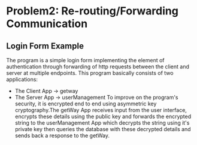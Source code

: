 # Problem2: Re-routing/Forwarding Communication
## Login Form Example
The program is a simple login form implementing the element of authentication through forwarding of http requests between the client and server at multiple endpoints. This program basically consists of two applications:
  - The Client App -> getway
  - The Server App -> userManagement
To improve on the program's security, it is encrypted end to end using asymmetric key cryptography.The getWay App receives input from the user interface, encrypts these details using the public key and forwards the encrypted string to the userManagement App which decrypts the string using it's private key then queries the database with these decrypted details and sends back a response to the getWay. 
